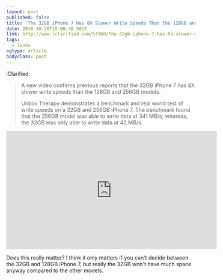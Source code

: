 ```yaml
---
layout: post 
published: false 
title: "The 32GB iPhone 7 Has 8X Slower Write Speeds Than the 128GB and 256GB Models" 
date: 2016-10-20T15:00:40.501Z 
link: http://www.iclarified.com/57360/the-32gb-iphone-7-has-8x-slower-write-speeds-than-the-128gb-and-256gb-models-video 
tags:
  - links
ogtype: article 
bodyclass: post 
---
```


iClarified:

> A new video confirms previous reports that the 32GB iPhone 7 has 8X slower write speeds than the 128GB and 256GB models.
> 
> Unbox Therapy demonstrates a benchmark and real world test of write speeds on a 32GB and 256GB iPhone 7. The benchmark found that the 256GB model was able to write data at 341 MB/s; whereas, the 32GB was only able to write data at 42 MB/s.

<iframe width="560" height="315" src="https://www.youtube.com/embed/qW2-TIbcTIg" frameborder="0" allowfullscreen></iframe>

Does this really matter? I think it only matters if you can't decide between the 32GB and 128GB iPhone 7, but really the 32GB won't have much space anyway compared to the other models.